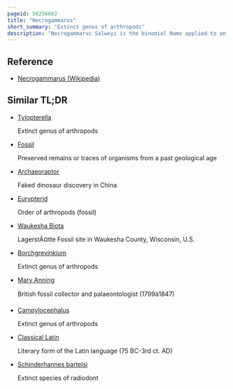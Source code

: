 ```yaml
---
pageid: 56256662
title: "Necrogammarus"
short_summary: "Extinct genus of arthropods"
description: "Necrogammarus Salweyi is the binomial Name applied to an arthropod Fossil found in Herefordshire England. The Fossil represents a fragmentary Section of the Underside and an Appendage of a Pterygotid Eurypterid, a Group of large and predatory aquatic Arthropods that lived from the late Silurian to the late Devonian. The necrogammarus Fossil is late Silurian in Age and its generic Name means dead Lobster deriving from ancient Greek and latin Gammarus."
---
```


## Reference

- [Necrogammarus (Wikipedia)](https://en.wikipedia.org/?curid=56256662)

## Similar TL;DR

- [Tylopterella](/tldr/en/tylopterella)

  Extinct genus of arthropods

- [Fossil](/tldr/en/fossil)

  Preserved remains or traces of organisms from a past geological age

- [Archaeoraptor](/tldr/en/archaeoraptor)

  Faked dinosaur discovery in China

- [Eurypterid](/tldr/en/eurypterid)

  Order of arthropods (fossil)

- [Waukesha Biota](/tldr/en/waukesha-biota)

  LagerstÃ¤tte Fossil site in Waukesha County, Wisconsin, U.S.

- [Borchgrevinkium](/tldr/en/borchgrevinkium)

  Extinct genus of arthropods

- [Mary Anning](/tldr/en/mary-anning)

  British fossil collector and palaeontologist (1799â1847)

- [Campylocephalus](/tldr/en/campylocephalus)

  Extinct genus of arthropods

- [Classical Latin](/tldr/en/classical-latin)

  Literary form of the Latin language (75 BC-3rd ct. AD)

- [Schinderhannes bartelsi](/tldr/en/schinderhannes-bartelsi)

  Extinct species of radiodont
